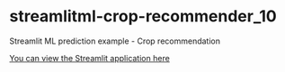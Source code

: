 # streamlitml-crop-recommender_10
Streamlit ML prediction example - Crop recommendation

[You can view the Streamlit application here](https://sp-ml-crop-recommender-10.streamlit.app/)
